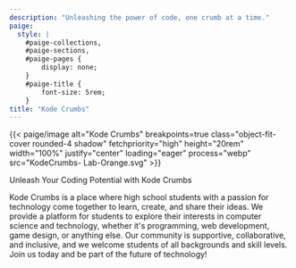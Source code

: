 ```yaml
---
description: "Unleashing the power of code, one crumb at a time."
paige:
  style: |
    #paige-collections,
    #paige-sections,
    #paige-pages {
        display: none;
    }
    #paige-title {
        font-size: 5rem;
    }
title: "Kode Crumbs"
---
```


{{< paige/image alt="Kode Crumbs" breakpoints=true class="object-fit-cover rounded-4 shadow" fetchpriority="high" height="20rem" width="100%" justify="center" loading="eager" process="webp" src="KodeCrumbs- Lab-Orange.svg" >}}

<p class="display-5 fw-bold h2 text-center">Unleash Your Coding Potential with Kode Crumbs</p>

<div class="container-fluid">
    <div class="justify-content-center row">
        <div class="col col-auto col-lg-7 px-0">
            <p class="lead text-center">Kode Crumbs is a place where high school students with a passion for technology come together to learn, create, and share their ideas. We provide a platform for students to explore their interests in computer science and technology, whether it's programming, web development, game design, or anything else. Our community is supportive, collaborative, and inclusive, and we welcome students of all backgrounds and skill levels. Join us today and be part of the future of technology!</p>
        </div>
    </div>
</div>


